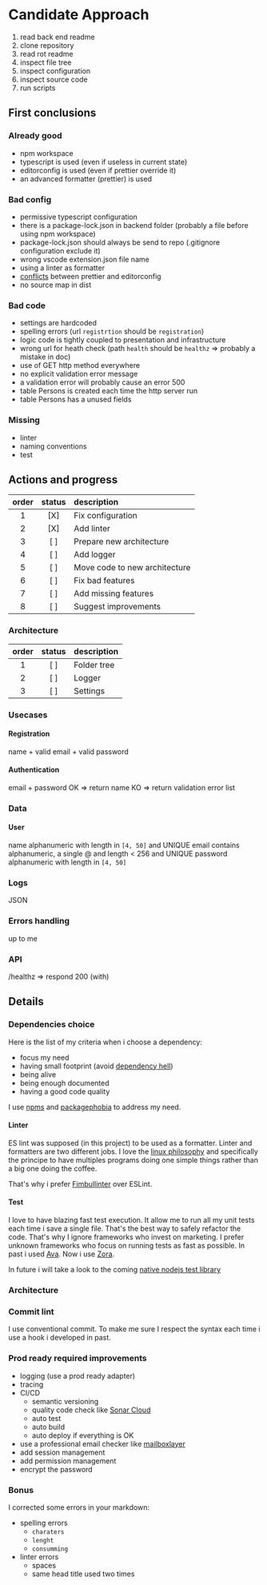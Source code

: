 # Candidate Approach

1. read back end readme
2. clone repository
3. read rot readme
4. inspect file tree
5. inspect configuration
6. inspect source code
7. run scripts

## First conclusions

### Already good

- npm workspace
- typescript is used (even if useless in current state)
- editorconfig is used (even if prettier override it)
- an advanced formatter (prettier) is used

### Bad config

- permissive typescript configuration
- there is a package-lock.json in backend folder (probably a file before using npm workspace)
- package-lock.json should always be send to repo (.gitignore configuration exclude it)
- wrong vscode extension.json file name
- using a linter as formatter
- [conflicts](https://blog.theodo.com/2019/08/empower-your-dev-environment-with-eslint-prettier-and-editorconfig-with-no-conflicts/) between prettier and editorconfig
- no source map in dist

### Bad code

- settings are hardcoded
- spelling errors (url `registrtion` should be `registration`)
- logic code is tightly coupled to presentation and infrastructure
- wrong url for heath check (path `health` should be `healthz` => probably a mistake in doc)
- use of GET http method everywhere
- no explicit validation error message
- a validation error will probably cause an error 500
- table Persons is created each time the http server run
- table Persons has a unused fields

### Missing

- linter
- naming conventions
- test

## Actions and progress

| order | status | description                   |
| :---: | :----: | :---------------------------- |
|   1   |  [X]   | Fix configuration             |
|   2   |  [X]   | Add linter                    |
|   3   |  [ ]   | Prepare new architecture      |
|   4   |  [ ]   | Add logger                    |
|   5   |  [ ]   | Move code to new architecture |
|   6   |  [ ]   | Fix bad features              |
|   7   |  [ ]   | Add missing features          |
|   8   |  [ ]   | Suggest improvements          |

### Architecture

| order | status | description |
| :---: | :----: | :---------- |
|   1   |  [ ]   | Folder tree |
|   2   |  [ ]   | Logger      |
|   3   |  [ ]   | Settings    |

### Usecases

#### Registration

name + valid email + valid password

#### Authentication

email + password
OK => return name
KO => return validation error list

### Data

#### User

name alphanumeric with length in `[4, 50]` and UNIQUE
email contains alphanumeric, a single @ and length < 256 and UNIQUE
password alphanumeric with length in `[4, 50]`

### Logs

JSON

### Errors handling

up to me

### API

/healthz
=> respond 200 (with)

## Details

### Dependencies choice

Here is the list of my criteria when i choose a dependency:

- focus my need
- having small footprint (avoid [dependency hell](https://wikiless.org/wiki/Dependency_hell?lang=en))
- being alive
- being enough documented
- having a good code quality

I use [npms](https://npms.io/) and [packagephobia](https://packagephobia.com/) to address my need.

#### Linter

ES lint was supposed (in this project) to be used as a formatter. Linter and formatters are two different jobs. I love the [linux philosophy](https://wikiless.org/wiki/Unix_philosophy?lang=en#Do_One_Thing_and_Do_It_Well) and specifically the principe to have multiples programs doing one simple things rather than a big one doing the coffee.

That's why i prefer [Fimbullinter](https://github.com/fimbullinter) over ESLint.

#### Test

I love to have blazing fast test execution. It allow me to run all my unit tests each time i save a single file. That's the best way to safely refactor the code. That's why I ignore frameworks who invest on marketing. I prefer unknown frameworks who focus on running tests as fast as possible. In past i used [Ava](https://github.com/avajs/ava). Now i use [Zora](https://github.com/lorenzofox3/zora).

In future i will take a look to the coming [native nodejs test library](https://nodejs.org/api/test.html)

### Architecture

### Commit lint

I use conventional commit. To make me sure I respect the syntax each time i use a hook i developed in past.

### Prod ready required improvements

- logging (use a prod ready adapter)
- tracing
- CI/CD
  - semantic versioning
  - quality code check like [Sonar Cloud](https://sonarcloud.io/)
  - auto test
  - auto build
  - auto deploy if everything is OK
- use a professional email checker like [mailboxlayer](https://mailboxlayer.com/)
- add session management
- add permission management
- encrypt the password

### Bonus

I corrected some errors in your markdown:

- spelling errors
  - `charaters`
  - `lenght`
  - `consumming`
- linter errors
  - spaces
  - same head title used two times
